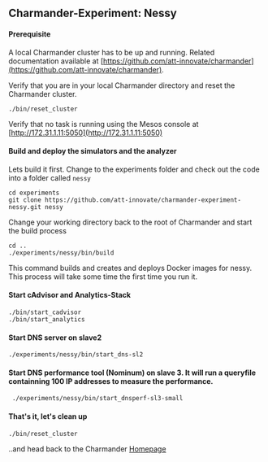 Charmander-Experiment: Nessy
----------------------------

#### Prerequisite
A local Charmander cluster has to be up and running.
Related documentation available at [https://github.com/att-innovate/charmander](https://github.com/att-innovate/charmander).

Verify that you are in your local Charmander directory and reset the Charmander cluster.

    ./bin/reset_cluster

Verify that no task is running using the Mesos console at [http://172.31.1.11:5050](http://172.31.1.11:5050)

#### Build and deploy the simulators and the analyzer

Lets build it first. Change to the experiments folder and check out the code into a folder called `nessy`

    cd experiments
    git clone https://github.com/att-innovate/charmander-experiment-nessy.git nessy

Change your working directory back to the root of Charmander and start the build process

    cd ..
    ./experiments/nessy/bin/build

This command builds and creates and deploys Docker images for nessy.
This process will take some time the first time you run it.


#### Start cAdvisor and Analytics-Stack

    ./bin/start_cadvisor
    ./bin/start_analytics

#### Start DNS server on slave2

    ./experiments/nessy/bin/start_dns-sl2


#### Start DNS performance tool (Nominum) on slave 3. It will run a queryfile containning 100 IP addresses to measure the performance. 
	
	 ./experiments/nessy/bin/start_dnsperf-sl3-small


#### That's it, let's clean up

    ./bin/reset_cluster

..and head back to the Charmander [Homepage](https://github.com/att-innovate/charmander/)
